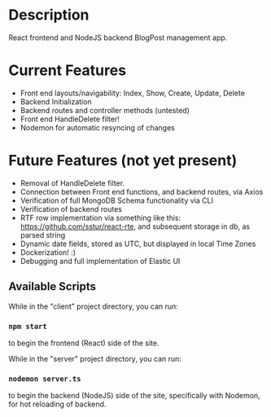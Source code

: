 # Description

React frontend and NodeJS backend BlogPost management app.

# Current Features

- Front end layouts/navigability: Index, Show, Create, Update, Delete
- Backend Initialization
- Backend routes and controller methods (untested)
- Front end HandleDelete filter!
- Nodemon for automatic resyncing of changes

# Future Features (not yet present)

- Removal of HandleDelete filter.
- Connection between Front end functions, and backend routes, via Axios
- Verification of full MongoDB Schema functionality via CLI
- Verification of backend routes
- RTF row implementation via something like this: https://github.com/sstur/react-rte, and subsequent storage in db, as parsed string
- Dynamic date fields, stored as UTC, but displayed in local Time Zones
- Dockerization! :)
- Debugging and full implementation of Elastic UI

## Available Scripts

While in the "client" project directory, you can run:

### `npm start`

to begin the frontend (React) side of the site.

While in the "server" project directory, you can run:

### `nodemon server.ts`

to begin the backend (NodeJS) side of the site, specifically with Nodemon, for hot reloading of backend.
